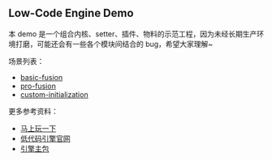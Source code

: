 ## Low-Code Engine Demo

本 demo 是一个组合内核、setter、插件、物料的示范工程，因为未经长期生产环境打磨，可能还会有一些各个模块间结合的 bug，希望大家理解~

场景列表：

- [basic-fusion](https://alifd.alicdn.com/npm/@alilc/lowcode-demo@1.0.6/build/basic-fusion.html)
- [pro-fusion](https://alifd.alicdn.com/npm/@alilc/lowcode-demo@1.0.6/build/index.html)
- [custom-initialization](https://alifd.alicdn.com/npm/@alilc/lowcode-demo@1.0.6/build/custom-initialization.html)

更多参考资料：

- [马上玩一下](https://alifd.alicdn.com/npm/@alilc/lowcode-demo@1.0.6/build/index.html)
- [低代码引擎官网](http://lowcode-engine.cn)
- [引擎主包](https://github.com/alibaba/lowcode-engine)

